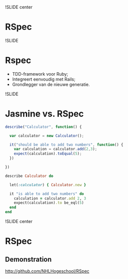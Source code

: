 !SLIDE center

# RSpec

!SLIDE

# Rspec

* TDD-framework voor Ruby;
* Integreert eenvoudig met Rails;
* Grondlegger van de nieuwe generatie.

!SLIDE

# Jasmine vs. RSpec

```javascript
describe("Calculator", function() {

  var calculator = new Calculator();

  it("should be able to add two numbers", function() {
    var calculation = calculator.add(2,3);
    expect(calculation).toEqual(5);
  })

})
```

```ruby
describe Calculator do

  let(:calculator) { Calculator.new }

  it "is able to add two numbers" do
    calculation = calculator.add 2, 3
    expect(calculation).to be_eql(5)
  end
end
```

!SLIDE center

# RSpec
## Demonstration
http://github.com/NHLHogeschool/RSpec
